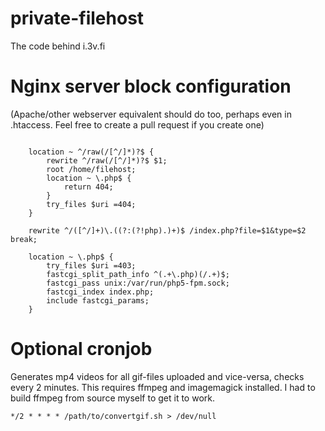 # private-filehost
The code behind i.3v.fi

# Nginx server block configuration

(Apache/other webserver equivalent should do too, perhaps even in .htaccess. Feel free to create a pull request if you create one)

```
	
	location ~ ^/raw(/[^/]*)?$ {
		rewrite ^/raw(/[^/]*)?$ $1;
		root /home/filehost;
		location ~ \.php$ {
			return 404;
		}
		try_files $uri =404;
	}
	
	rewrite ^/([^/]+)\.((?:(?!php).)+)$ /index.php?file=$1&type=$2 break;
	
	location ~ \.php$ {
		try_files $uri =403;
		fastcgi_split_path_info ^(.+\.php)(/.+)$;
		fastcgi_pass unix:/var/run/php5-fpm.sock;
		fastcgi_index index.php;
		include fastcgi_params;
	}

```

# Optional cronjob

Generates mp4 videos for all gif-files uploaded and vice-versa, checks every 2 minutes.
This requires ffmpeg and imagemagick installed. I had to build ffmpeg from source myself to get it to work.

```
*/2 * * * * /path/to/convertgif.sh > /dev/null
```

